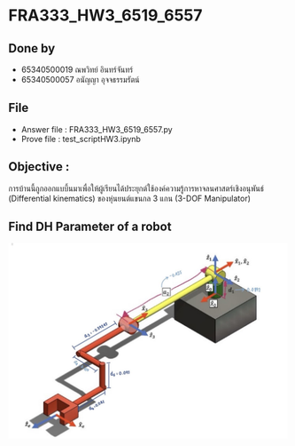 # FRA333_HW3_6519_6557
## Done by
- 65340500019 ณพวิทย์ อินทร์จันทร์
- 65340500057 อนัญญา อุจจธรรมรัตน์
## File
- Answer file : FRA333_HW3_6519_6557.py
- Prove file  : test_scriptHW3.ipynb

## Objective :
การบ้านนี้ถูกออกแบบึ้นมาเพื่อให้ผู้เรียนได้ประยุกต์ใช้องค์ความรู้การหาจลนศาสตร์เชิงอนุพันธ์ (Differential kinematics) ของหุ่นยนต์แขนกล 3 แกน (3-DOF Manipulator)

## Find DH Parameter of a robot
![IMG_1908.jpg](IMG_1908.jpg)
